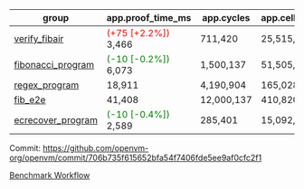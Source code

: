 | group | app.proof_time_ms | app.cycles | app.cells_used | leaf.proof_time_ms | leaf.cycles | leaf.cells_used |
| -- | -- | -- | -- | -- | -- | -- |
| [verify_fibair](https://github.com/openvm-org/openvm/blob/benchmark-results/benchmarks-dispatch/refs/heads/feat/horner/verify_fibair-706b735f615652bfa54f7406fde5ee9af0cfc2f1.md) |<span style='color: red'>(+75 [+2.2%])</span> 3,466 |  711,420 |  25,515,669 |- | - | - |
| [fibonacci_program](https://github.com/openvm-org/openvm/blob/benchmark-results/benchmarks-dispatch/refs/heads/feat/horner/fibonacci-706b735f615652bfa54f7406fde5ee9af0cfc2f1.md) |<span style='color: green'>(-10 [-0.2%])</span> 6,073 |  1,500,137 |  51,505,102 |- | - | - |
| [regex_program](https://github.com/openvm-org/openvm/blob/benchmark-results/benchmarks-dispatch/refs/heads/feat/horner/regex-706b735f615652bfa54f7406fde5ee9af0cfc2f1.md) | 18,911 |  4,190,904 |  165,028,173 |- | - | - |
| [fib_e2e](https://github.com/openvm-org/openvm/blob/benchmark-results/benchmarks-dispatch/refs/heads/feat/horner/fib_e2e-706b735f615652bfa54f7406fde5ee9af0cfc2f1.md) | 41,408 |  12,000,137 |  410,820,430 | 88,708 |  18,477,302 |  661,055,388 |
| [ecrecover_program](https://github.com/openvm-org/openvm/blob/benchmark-results/benchmarks-dispatch/refs/heads/feat/horner/ecrecover-706b735f615652bfa54f7406fde5ee9af0cfc2f1.md) |<span style='color: green'>(-10 [-0.4%])</span> 2,589 |  285,401 |  15,092,297 |- | - | - |


Commit: https://github.com/openvm-org/openvm/commit/706b735f615652bfa54f7406fde5ee9af0cfc2f1

[Benchmark Workflow](https://github.com/openvm-org/openvm/actions/runs/12850834224)
